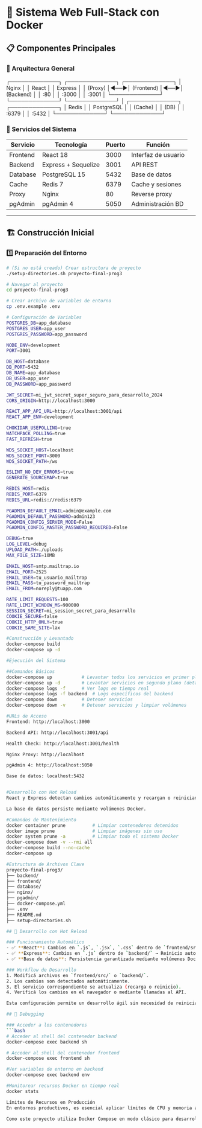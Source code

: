 # 🚀 Sistema Web Full-Stack con Docker

## 📋 Componentes Principales

### 🎯 Arquitectura General
┌─────────────┐ ┌─────────────┐ ┌─────────────┐
│ Nginx │ │ React │ │ Express │
│ (Proxy) │◄──►│ (Frontend) │◄──►│ (Backend) │
│ :80 │ │ :3000 │ │ :3001 │
└─────────────┘ └─────────────┘ └─────────────┘
│
┌─────────────┐ ┌─────────────┐
│ Redis │ │ PostgreSQL │
│ (Cache) │ │ (DB) │
│ :6379 │ │ :5432 │
└─────────────┘ └─────────────┘

### 🔧 Servicios del Sistema

| Servicio  | Tecnología         | Puerto | Función              |
|-----------|--------------------|--------|----------------------|
| Frontend  | React 18           | 3000   | Interfaz de usuario   |
| Backend   | Express + Sequelize| 3001   | API REST             |
| Database  | PostgreSQL 15      | 5432   | Base de datos        |
| Cache     | Redis 7            | 6379   | Cache y sesiones     |
| Proxy     | Nginx              | 80     | Reverse proxy        |
| pgAdmin   | pgAdmin 4          | 5050   | Administración BD    |

---

## 🏗️ Construcción Inicial

### 1️⃣ Preparación del Entorno
```bash
# (Si no está creado) Crear estructura de proyecto
./setup-directories.sh proyecto-final-prog3

# Navegar al proyecto
cd proyecto-final-prog3

# Crear archivo de variables de entorno
cp .env.example .env

# Configuración de Variables
POSTGRES_DB=app_database
POSTGRES_USER=app_user
POSTGRES_PASSWORD=app_password

NODE_ENV=development
PORT=3001

DB_HOST=database
DB_PORT=5432
DB_NAME=app_database
DB_USER=app_user
DB_PASSWORD=app_password

JWT_SECRET=mi_jwt_secret_super_seguro_para_desarrollo_2024
CORS_ORIGIN=http://localhost:3000

REACT_APP_API_URL=http://localhost:3001/api
REACT_APP_ENV=development

CHOKIDAR_USEPOLLING=true
WATCHPACK_POLLING=true
FAST_REFRESH=true

WDS_SOCKET_HOST=localhost
WDS_SOCKET_PORT=3000
WDS_SOCKET_PATH=/ws

ESLINT_NO_DEV_ERRORS=true
GENERATE_SOURCEMAP=true

REDIS_HOST=redis
REDIS_PORT=6379
REDIS_URL=redis://redis:6379

PGADMIN_DEFAULT_EMAIL=admin@example.com
PGADMIN_DEFAULT_PASSWORD=admin123
PGADMIN_CONFIG_SERVER_MODE=False
PGADMIN_CONFIG_MASTER_PASSWORD_REQUIRED=False

DEBUG=true
LOG_LEVEL=debug
UPLOAD_PATH=./uploads
MAX_FILE_SIZE=10MB

EMAIL_HOST=smtp.mailtrap.io
EMAIL_PORT=2525
EMAIL_USER=tu_usuario_mailtrap
EMAIL_PASS=tu_password_mailtrap
EMAIL_FROM=noreply@tuapp.com

RATE_LIMIT_REQUESTS=100
RATE_LIMIT_WINDOW_MS=900000
SESSION_SECRET=mi_session_secret_para_desarrollo
COOKIE_SECURE=false
COOKIE_HTTP_ONLY=true
COOKIE_SAME_SITE=lax

#Construcción y Levantado
docker-compose build
docker-compose up -d

#Ejecución del Sistema

##Comandos Básicos
docker-compose up           # Levantar todos los servicios en primer plano
docker-compose up -d        # Levantar servicios en segundo plano (detached)
docker-compose logs -f      # Ver logs en tiempo real
docker-compose logs -f backend  # Logs específicos del backend
docker-compose down         # Detener servicios
docker-compose down -v      # Detener servicios y limpiar volúmenes

#URLs de Acceso
Frontend: http://localhost:3000

Backend API: http://localhost:3001/api

Health Check: http://localhost:3001/health

Nginx Proxy: http://localhost

pgAdmin 4: http://localhost:5050

Base de datos: localhost:5432


#Desarrollo con Hot Reload
React y Express detectan cambios automáticamente y recargan o reinician.

La base de datos persiste mediante volúmenes Docker.

#Comandos de Mantenimiento
docker container prune          # Limpiar contenedores detenidos
docker image prune              # Limpiar imágenes sin uso
docker system prune -a          # Limpiar todo el sistema Docker
docker-compose down -v --rmi all
docker-compose build --no-cache
docker-compose up

#Estructura de Archivos Clave
proyecto-final-prog3/
├── backend/
├── frontend/
├── database/
├── nginx/
├── pgadmin/
├── docker-compose.yml
├── .env
├── README.md
├── setup-directories.sh

## 🔄 Desarrollo con Hot Reload

### Funcionamiento Automático
- ✅ **React**: Cambios en `.js`, `.jsx`, `.css` dentro de `frontend/src/` → Recarga automática del frontend.
- ✅ **Express**: Cambios en `.js` dentro de `backend/` → Reinicio automático del backend con `nodemon`.
- ✅ **Base de datos**: Persistencia garantizada mediante volúmenes Docker para PostgreSQL.

### Workflow de Desarrollo
1. Modificá archivos en `frontend/src/` o `backend/`.
2. Los cambios son detectados automáticamente.
3. El servicio correspondiente se actualiza (recarga o reinicio).
4. Verificá los cambios en el navegador o mediante llamadas al API.

Esta configuración permite un desarrollo ágil sin necesidad de reiniciar manualmente servicios o perder datos.

## 🐞 Debugging

### Acceder a los contenedores
```bash
# Acceder al shell del contenedor backend
docker-compose exec backend sh

# Acceder al shell del contenedor frontend
docker-compose exec frontend sh

#Ver variables de entorno en backend
docker-compose exec backend env

#Monitorear recursos Docker en tiempo real
docker stats

Límites de Recursos en Producción
En entornos productivos, es esencial aplicar límites de CPU y memoria a los contenedores para garantizar un uso eficiente y estable de los recursos del sistema. Estas configuraciones se manejan comúnmente con orquestadores como Docker Swarm o Kubernetes, que permiten definir límites y reservas detalladas.

Como este proyecto utiliza Docker Compose en modo clásico para desarrollo local, la definición de límites de recursos no está implementada ni aplicada automáticamente. Para producción, se recomienda migrar a un orquestador compatible o configurar el motor Docker para controlar el uso de recursos según las necesidades.
